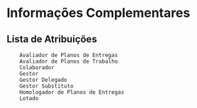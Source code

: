 # Informações Complementares

## Lista de Atribuições  

~~~text
    Avaliador de Planos de Entregas
    Avaliador de Planos de Trabalho
    Colaborador
    Gestor
    Gestor Delegado
    Gestor Substituto
    Homologador de Planos de Entregas
    Lotado
~~~
